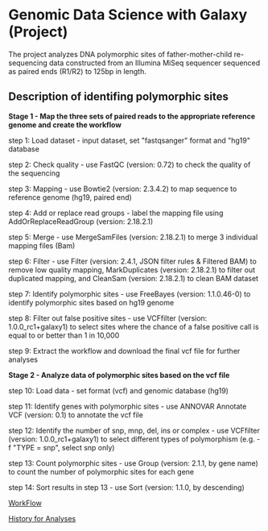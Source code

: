 # Genomic Data Science with Galaxy (Project)

The project analyzes DNA polymorphic sites of father-mother-child re-sequencing data constructed from an Illumina MiSeq sequencer sequenced as paired ends (R1/R2) to 125bp in length.

## Description of identifing polymorphic sites

**Stage 1 - Map the three sets of paired reads to the appropriate reference genome and create the workflow** 

step 1: Load dataset - input dataset, set "fastqsanger" format and "hg19" database 

step 2: Check quality - use FastQC (version: 0.72) to check the quality of the sequencing

step 3: Mapping - use Bowtie2 (version: 2.3.4.2) to map sequence to reference genome (hg19, paired end)

step 4: Add or replace read groups - label the mapping file using AddOrReplaceReadGroup (version: 2.18.2.1)

step 5: Merge - use MergeSamFiles (version: 2.18.2.1) to merge 3 individual mapping files (Bam)

step 6: Filter - use Filter (version: 2.4.1, JSON filter rules & Filtered BAM) to remove low quality mapping, MarkDuplicates (version:    2.18.2.1) to filter out duplicated mapping, and CleanSam (version: 2.18.2.1) to clean BAM dataset

step 7: Identify polymorphic sites - use FreeBayes (version: 1.1.0.46-0) to identify polymorphic sites based on hg19 genome 

step 8: Filter out false positive sites - use VCFfilter (version: 1.0.0_rc1+galaxy1) to select sites where the chance of a false positive call is equal to or better than 1 in 10,000

step 9: Extract the workflow and download the final vcf file for further analyses

**Stage 2 - Analyze data of polymorphic sites based on the vcf file**

step 10: Load data - set format (vcf) and genomic database (hg19)

step 11: Identify genes with polymorphic sites - use ANNOVAR Annotate VCF (version: 0.1) to annotate the vcf file

step 12: Identify the number of snp, mnp, del, ins or complex - use VCFfilter (version: 1.0.0_rc1+galaxy1) to select different types of polymorphism (e.g. -f "TYPE = snp", select snp only)

step 13: Count polymorphic sites - use Group (version: 2.1.1, by gene name) to count the number of polymorphic sites for each gene

step 14: Sort results in step 13 - use Sort (version: 1.1.0, by descending)

[WorkFlow](https://usegalaxy.org/u/lichengchen/w/workflow-constructed-from-history-chen-li-cheng-course-project-1)

[History for Analyses](https://usegalaxy.org:/u/lichengchen/h/chen-li-cheng-course-project)
